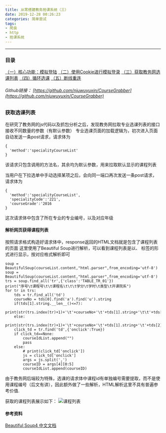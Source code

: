 ```yaml
---
title: 从零搭建教务抢课系统（三）
date: 2019-12-28 00:26:23
categories: 简单尝试
tags:
- 爬虫
- http
- 抢课系统
---
```

----
### 目录
[（一）核心功能：模拟登陆](https://njuwuyuxin.github.io/2019/12/26/%E4%BB%8E%E9%9B%B6%E6%90%AD%E5%BB%BA%E6%95%99%E5%8A%A1%E6%8A%A2%E8%AF%BE%E7%B3%BB%E7%BB%9F%EF%BC%88%E4%B8%80%EF%BC%89/)
[（二）使用Cookie进行模拟登录](https://njuwuyuxin.github.io/2019/12/27/%E4%BB%8E%E9%9B%B6%E6%90%AD%E5%BB%BA%E6%95%99%E5%8A%A1%E6%8A%A2%E8%AF%BE%E7%B3%BB%E7%BB%9F%EF%BC%88%E4%BA%8C%EF%BC%89/)
[（三）获取教务网选课列表](https://njuwuyuxin.github.io/2019/12/28/%E4%BB%8E%E9%9B%B6%E6%90%AD%E5%BB%BA%E6%95%99%E5%8A%A1%E6%8A%A2%E8%AF%BE%E7%B3%BB%E7%BB%9F%EF%BC%88%E4%B8%89%EF%BC%89/)
[（四）循环选课](https://njuwuyuxin.github.io/2019/12/29/%E4%BB%8E%E9%9B%B6%E6%90%AD%E5%BB%BA%E6%95%99%E5%8A%A1%E6%8A%A2%E8%AF%BE%E7%B3%BB%E7%BB%9F%EF%BC%88%E5%9B%9B%EF%BC%89/)
[（五）断线重连](https://njuwuyuxin.github.io/2020/01/13/%E4%BB%8E%E9%9B%B6%E6%90%AD%E5%BB%BA%E6%95%99%E5%8A%A1%E6%8A%A2%E8%AF%BE%E7%B3%BB%E7%BB%9F%EF%BC%88%E4%BA%94%EF%BC%89/)

###### Github链接： [https://github.com/njuwuyuxin/CourseGrabber](https://github.com/njuwuyuxin/CourseGrabber)

### 获取选课列表
在研究了教务网的js代码以及抓包分析之后，发现教务网拉取专业选课列表的接口接收不同数量的参数（有默认参数）
专业选课页面的加载逻辑为，初次进入页面自动发送一条post请求，请求体为
```
{
  'method':'specialityCourseList'
}
```
该请求只包含调用的方法名，其余均为默认参数，用来拉取默认显示的课程列表

当用户在下拉选单中手动选择某项之后，会向同一端口再次发送一条post请求，请求体为
```
{
  'method':'specialityCourseList',
  'specialityCode':'221',
  'courseGrade':'2016
}
```
这次请求体中包含了所在专业的专业编号，以及对应年级

#### 解析网页获得课程列表
按照请求格式构造好请求体中，response返回的HTML文档就是包含了课程列表的页面
这里使用了Beautiful Soup进行解析，可以看到课程列表是以<tr>、 <td>标签的形式进行显示，按对应格式解析即可
```
soup = BeautifulSoup(courseList.content,"html.parser",from_encoding='utf-8')
soup = BeautifulSoup(courseList.content,"html.parser",from_encoding='utf-8')
trs = soup.find_all('tr',{'class':'TABLE_TR_01'})
print("序号\t课程号\t\t课程名\t\t\t学分\t学时\t类型\t开课院系")
for tr in trs:
    tds = tr.find_all('td')
    courseNo = tds[0].find('a').find('u').string
    if(tds[1].string.__len__()<=7):
        print(str(trs.index(tr)+1)+'\t'+courseNo+'\t'+tds[1].string+'\t\t'+tds[2].string+'\t'+tds[3].string+'\t'+tds[4].string+'\t'+tds[6].string)
    else:
        print(str(trs.index(tr)+1)+'\t'+courseNo+'\t'+tds[1].string+'\t'+tds[2].string+'\t'+tds[3].string+'\t'+tds[4].string+'\t'+tds[6].string)
    click_td = tr.find('td',{'onclick':True})
    if click_td==None:
        courseIdList.append("")
        pass
    else:
        # print(click_td['onclick'])
        js = click_td['onclick']
        args = js.split(',')
        courseID = args[4][0:5]
        courseIdList.append(courseID)
```
由于教务网后端较为特殊，选课的请求体中课程id有单独编号需要提取，而不是使用课程编号（后文有讲），因此额外做了一些解析，HTML解析这里不具有普遍参考价值.

获取的课程列表展示如下：
![课程列表](https://upload-images.jianshu.io/upload_images/16734657-21ed6aa2ccdb6724.png?imageMogr2/auto-orient/strip%7CimageView2/2/w/1240)

#### 参考资料
[Beautiful Soup4 中文文档](https://www.crummy.com/software/BeautifulSoup/bs3/documentation.zh.html)
